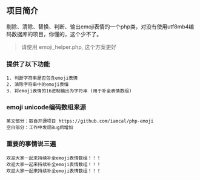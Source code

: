 ﻿## 项目简介

剔除、清除、替换、判断、输出emoji表情的一个php类，对没有使用utf8mb4编码数据库的项目，你懂的，这个少不了。<br>
>	请使用 emoji_helper.php, 这个方案更好

### 提供了以下功能

	1. 判断字符串是否包含emoji表情
	2. 清除字符串中的emoji表情
	3. 将emoji表情的16进制输出为字符串 (用于补全表情数组)

### emoji unicode编码数组来源

	英文部分：取自开源项目 https://github.com/iamcal/php-emoji
	空白部分：工作中发现Bug后增加

### 重要的事情说三遍

	欢迎大家一起来持续补全emoji表情数组！！！
	欢迎大家一起来持续补全emoji表情数组！！！
	欢迎大家一起来持续补全emoji表情数组！！！

